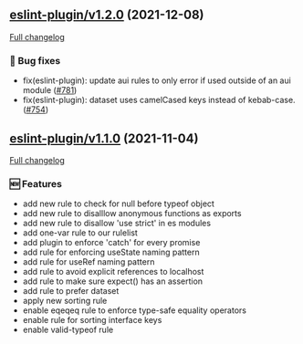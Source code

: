 ## [eslint-plugin/v1.2.0](https://github.com/liferay/liferay-frontend-projects/tree/eslint-plugin/v1.2.0) (2021-12-08)

[Full changelog](https://github.com/liferay/liferay-frontend-projects/compare/eslint-plugin/v1.1.0...eslint-plugin/v1.2.0)

### :wrench: Bug fixes

-   fix(eslint-plugin): update aui rules to only error if used outside of an aui module ([\#781](https://github.com/liferay/liferay-frontend-projects/pull/781))
-   fix(eslint-plugin): dataset uses camelCased keys instead of kebab-case. ([\#754](https://github.com/liferay/liferay-frontend-projects/pull/754))

## [eslint-plugin/v1.1.0](https://github.com/liferay/liferay-frontend-projects/tree/eslint-plugin/v1.1.0) (2021-11-04)

[Full changelog](https://github.com/liferay/liferay-frontend-projects/compare/eslint-plugin/v1.0.0...eslint-plugin/v1.1.0)

### :new: Features

-   add new rule to check for null before typeof object
-   add new rule to disalllow anonymous functions as exports
-   add new rule to disallow 'use strict' in es modules
-   add one-var rule to our rulelist
-   add plugin to enforce 'catch' for every promise
-   add rule for enforcing useState naming pattern
-   add rule for useRef naming pattern
-   add rule to avoid explicit references to localhost
-   add rule to make sure expect() has an assertion
-   add rule to prefer dataset
-   apply new sorting rule
-   enable eqeqeq rule to enforce type-safe equality operators
-   enable rule for sorting interface keys
-   enable valid-typeof rule
